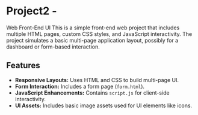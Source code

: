 # Project2 -
Web Front-End UI This is a simple front-end web project that includes multiple HTML pages, custom CSS styles, and JavaScript interactivity. The project simulates a basic multi-page application layout, possibly for a dashboard or form-based interaction.

## Features 
  - **Responsive Layouts:** Uses HTML and CSS to build multi-page UI.
  - **Form Interaction:** Includes a form page (`form.html`).
  - **JavaScript Enhancements:** Contains `script.js` for client-side interactivity.
  - **UI Assets:** Includes basic image assets used for UI elements like icons.
